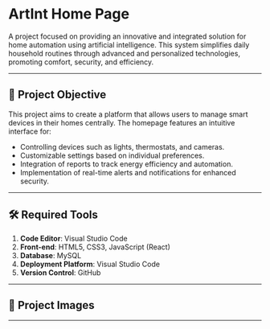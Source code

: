 # ArtInt Home Page  
A project focused on providing an innovative and integrated solution for home automation using artificial intelligence. This system simplifies daily household routines through advanced and personalized technologies, promoting comfort, security, and efficiency.  

---

## 🎯 **Project Objective**  
This project aims to create a platform that allows users to manage smart devices in their homes centrally. The homepage features an intuitive interface for:  
- Controlling devices such as lights, thermostats, and cameras.  
- Customizable settings based on individual preferences.  
- Integration of reports to track energy efficiency and automation.  
- Implementation of real-time alerts and notifications for enhanced security.  

---

## 🛠 **Required Tools**  
1. **Code Editor**: Visual Studio Code  
2. **Front-end**: HTML5, CSS3, JavaScript (React)   
4. **Database**: MySQL  
5. **Deployment Platform**: Visual Studio Code
6. **Version Control**: GitHub  

---

## 🚀 **Project Images**  


---
